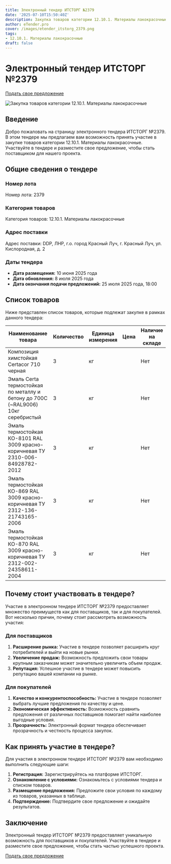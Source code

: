 ```yaml
---
title: Электронный тендер ИТСТОРГ №2379
date: '2025-07-10T15:50:40Z'
description: Закупка товаров категории 12.10.1. Материалы лакокрасочные - Тендер №2379
author: eTender.pro
cover: /images/etender_itstorg_2379.png
tags:
- 12.10.1. Материалы лакокрасочные
draft: false
---
```

# Электронный тендер ИТСТОРГ №2379

[Подать свое предложение](https://itstorg.ru/tender-2379?utm_source=etender)

![Закупка товаров категории 12.10.1. Материалы лакокрасочные](/images/etender_itstorg_2379.png)

## Введение

Добро пожаловать на страницу электронного тендера ИТСТОРГ №2379. В этом тендере мы предлагаем вам возможность принять участие в закупке товаров категории 12.10.1. Материалы лакокрасочные. Участвуйте в тендере и разместите свое предложение, чтобы стать поставщиком для нашего проекта.

## Общие сведения о тендере

### Номер лота
Номер лота: 2379

### Категория товаров
Категория товаров: 12.10.1. Материалы лакокрасочные

### Адрес поставки
Адрес поставки: DDP, ЛНР, г.о. город Красный Луч, г. Красный Луч, ул. Кислородная, д. 2

### Даты тендера
- **Дата размещения:** 10 июня 2025 года
- **Дата обновления:** 8 июля 2025 года
- **Дата окончания подачи предложений:** 25 июля 2025 года, 18:00

## Список товаров

Ниже представлен список товаров, которые подлежат закупке в рамках данного тендера:

| Наименование товара | Количество | Единица измерения | Цена | Наличие на складе |
|----------------------|------------|-------------------|------|------------------|
| Композиция химстойкая Certacor 710 черная | 3 | кг |  | Нет |
| Эмаль Certa термостойкая по металлу и бетону до 700С (~RAL9006) 10кг серебристый | 3 | кг |  | Нет |
| Эмаль термостойкая КО-8101 RAL 3009 красно-коричневая ТУ 2310-006-84928782-2012 | 3 | кг |  | Нет |
| Эмаль термостойкая КО-869 RAL 3009 красно-коричневая ТУ 2312-136-21743165-2006 | 3 | кг |  | Нет |
| Эмаль термостойкая КО-870 RAL 3009 красно-коричневая ТУ 2312-002-24358611-2004 | 3 | кг |  | Нет |

## Почему стоит участвовать в тендере?

Участие в электронном тендере ИТСТОРГ №2379 предоставляет множество преимуществ как для поставщиков, так и для покупателей. Вот несколько причин, почему стоит рассмотреть возможность участия:

### Для поставщиков
1. **Расширение рынка:** Участие в тендере позволяет расширить круг потребителей и выйти на новые рынки.
2. **Увеличение продаж:** Возможность предложить свои товары крупным заказчикам может значительно увеличить объем продаж.
3. **Репутация:** Успешное участие в тендере может повысить репутацию вашей компании на рынке.

### Для покупателей
1. **Качество и конкурентоспособность:** Участие в тендере позволяет выбрать лучшие предложения по качеству и цене.
2. **Экономическая эффективность:** Возможность сравнить предложения от различных поставщиков помогает найти наиболее выгодные условия.
3. **Прозрачность:** Электронный формат тендера обеспечивает прозрачность и честность процесса закупок.

## Как принять участие в тендере?

Для участия в электронном тендере ИТСТОРГ №2379 вам необходимо выполнить следующие шаги:

1. **Регистрация:** Зарегистрируйтесь на платформе ИТСТОРГ.
2. **Ознакомление с условиями:** Ознакомьтесь с условиями тендера и списком товаров.
3. **Размещение предложения:** Предложите свои условия по каждому из товаров, указанных в таблице.
4. **Подтверждение:** Подтвердите свое предложение и ожидайте результатов.

## Заключение

Электронный тендер ИТСТОРГ №2379 предоставляет уникальную возможность для поставщиков и покупателей. Участвуйте в тендере и разместите свое предложение, чтобы стать частью успешного проекта.

[Подать свое предложение](https://itstorg.ru/tender-2379?utm_source=etender)